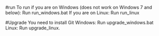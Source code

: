 #run
To run if you are on Windows (does not work on Windows 7 and below):
    Run run_windows.bat
If you are on Linux:
    Run run_linux 

#Upgrade
You need to install Git
Windows:
    Run upgrade_windows.bat
Linux:
    Run upgrade_linux.
